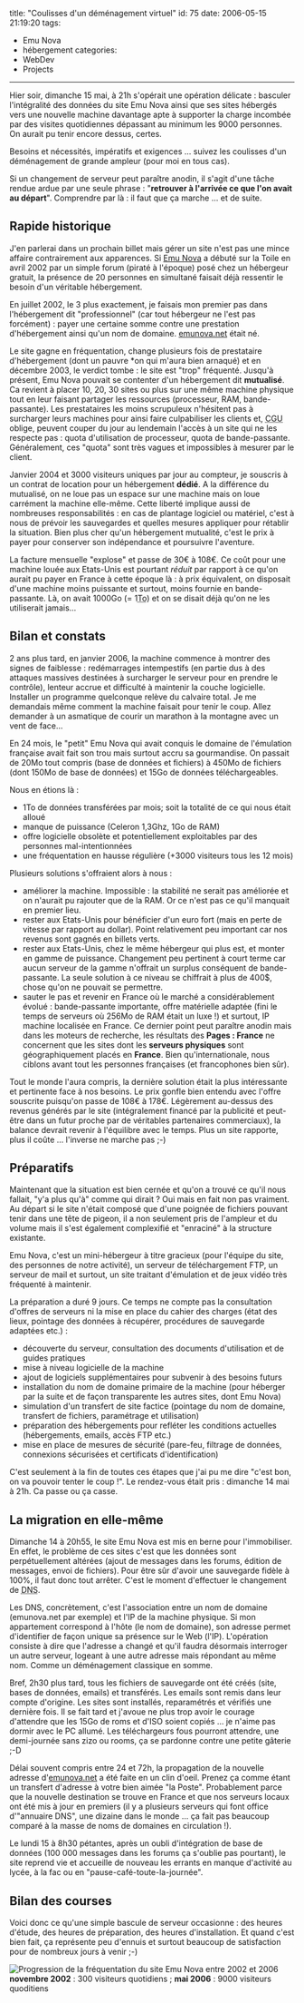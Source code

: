title: "Coulisses d'un déménagement virtuel"
id: 75
date: 2006-05-15 21:19:20
tags:
- Emu Nova
- hébergement
categories:
- WebDev
- Projects
---

Hier soir, dimanche 15 mai, à 21h s'opérait une opération délicate : basculer l'intégralité des données du site Emu Nova ainsi que ses sites hébergés vers une nouvelle machine davantage apte à supporter la charge incombée par des visites quotidiennes dépassant au minimum les 9000 personnes. On aurait pu tenir encore dessus, certes.

Besoins et nécessités, impératifs et exigences ... suivez les coulisses d'un déménagement de grande ampleur (pour moi en tous cas).

<!--more-->

Si un changement de serveur peut paraître anodin, il s'agit d'une tâche rendue ardue par une seule phrase : "**retrouver à l'arrivée ce que l'on avait au départ**". Comprendre par là : il faut que ça marche ... et de suite.

## Rapide historique

J'en parlerai dans un prochain billet mais gérer un site n'est pas une mince affaire contrairement aux apparences. Si [Emu Nova](http://www.emunova.net/) a débuté sur la Toile en avril 2002 par un simple forum (piraté à l'époque) posé chez un hébergeur gratuit, la présence de 20 personnes en simultané faisait déjà ressentir le besoin d'un véritable hébergement.

En juillet 2002, le 3 plus exactement, je faisais mon premier pas dans l'hébergement dit "professionnel" (car tout hébergeur ne l'est pas forcément) : payer une certaine somme contre une prestation d'hébergement ainsi qu'un nom de domaine. <ins>emunova.net</ins> était né.

Le site gagne en fréquentation, change plusieurs fois de prestataire d'hébergement (dont un pauvre *on qui m'aura bien arnaqué) et en décembre 2003, le verdict tombe : le site est "trop" fréquenté. Jusqu'à présent, Emu Nova pouvait se contenter d'un hébergement dit **mutualisé**. Ca revient à placer 10, 20, 30 sites ou plus sur une même machine physique tout en leur faisant partager les ressources (processeur, RAM, bande-passante). Les prestataires les moins scrupuleux n'hésitent pas à surcharger leurs machines pour ainsi faire culpabiliser les clients et, <acronym title="Conditions Générales de Vente">CGU</acronym> oblige, peuvent couper du jour au lendemain l'accès à un site qui ne les respecte pas : quota d'utilisation de processeur, quota de bande-passante. Généralement, ces "quota" sont très vagues et impossibles à mesurer par le client.

Janvier 2004 et 3000 visiteurs uniques par jour au compteur, je souscris à un contrat de location pour un hébergement **dédié**. A la différence du mutualisé, on ne loue pas un espace sur une machine mais on loue carrément la machine elle-même. Cette liberté implique aussi de nombreuses responsabilités : en cas de plantage logiciel ou matériel, c'est à nous de prévoir les sauvegardes et quelles mesures appliquer pour rétablir la situation. Bien plus cher qu'un hébergement mutualité, c'est le prix à payer pour conserver son indépendance et poursuivre l'aventure.

La facture mensuelle "explose" et passe de 30€ à 108€. Ce coût pour une machine louée aux Etats-Unis est pourtant _réduit_ par rapport à ce qu'on aurait pu payer en France à cette époque là : à prix équivalent, on disposait d'une machine moins puissante et surtout, moins fournie en bande-passante. Là, on avait 1000Go (= 1<abbr title="Tera-octet">To</abbr>) et on se disait déjà qu'on ne les utiliserait jamais...

## Bilan et constats

2 ans plus tard, en janvier 2006, la machine commence à montrer des signes de faiblesse : redémarrages intempestifs (en partie dus à des attaques massives destinées à surcharger le serveur pour en prendre le contrôle), lenteur accrue et difficulté à maintenir la couche logicielle. Installer un programme quelconque relève du calvaire total. Je me demandais même comment la machine faisait pour tenir le coup. Allez demander à un asmatique de courir un marathon à la montagne avec un vent de face...

En 24 mois, le "petit" Emu Nova qui avait conquis le domaine de l'émulation française avait fait son trou mais surtout accru sa gourmandise. On passait de 20Mo tout compris (base de données et fichiers) à 450Mo de fichiers (dont 150Mo de base de données) et 15Go de données téléchargeables.

Nous en étions là :

*   1To de données transférées par mois; soit la totalité de ce qui nous était alloué
*   manque de puissance (Celeron 1,3Ghz, 1Go de RAM)
*   offre logicielle obsolète et potentiellement exploitables par des personnes mal-intentionnées
*   une fréquentation en hausse régulière (+3000 visiteurs tous les 12 mois)

Plusieurs solutions s'offraient alors à nous :

*   améliorer la machine. Impossible : la stabilité ne serait pas améliorée et on n'aurait pu rajouter que de la RAM. Or ce n'est pas ce qu'il manquait en premier lieu.
*   rester aux Etats-Unis pour bénéficier d'un euro fort (mais en perte de vitesse par rapport au dollar). Point relativement peu important car nos revenus sont gagnés en billets verts.
*   rester aux Etats-Unis, chez le même hébergeur qui plus est, et monter en gamme de puissance. Changement peu pertinent à court terme car aucun serveur de la gamme n'offrait un surplus conséquent de bande-passante. La seule solution à ce niveau se chiffrait à plus de 400$, chose qu'on ne pouvait se permettre.
*   sauter le pas et revenir en France où le marché a considérablement évolué : bande-passante importante, offre matérielle adaptée (fini le temps de serveurs où 256Mo de RAM était un luxe !) et surtout, IP machine localisée en France. Ce dernier point peut paraître anodin mais dans les moteurs de recherche, les résultats des **Pages : France** ne concernent que les sites dont les **serveurs physiques** sont géographiquement placés en **France**. Bien qu'internationale, nous ciblons avant tout les personnes françaises (et francophones bien sûr).

Tout le monde l'aura compris, la dernière solution était la plus intéressante et pertinente face à nos besoins. Le prix gonfle bien entendu avec l'offre souscrite puisqu'on passe de 108€ à 178€. Légèrement au-dessus des revenus générés par le site (intégralement financé par la publicité et peut-être dans un futur proche par de véritables partenaires commerciaux), la balance devrait revenir à l'équilibre avec le temps. Plus un site rapporte, plus il coûte ... l'inverse ne marche pas ;-)

## Préparatifs

Maintenant que la situation est bien cernée et qu'on a trouvé ce qu'il nous fallait, "y'a plus qu'à" comme qui dirait ? Oui mais en fait non pas vraiment. Au départ si le site n'était composé que d'une poignée de fichiers pouvant tenir dans une tête de pigeon, il a non seulement pris de l'ampleur et du volume mais il s'est également complexifié et "enraciné" à la structure existante.

Emu Nova, c'est un mini-hébergeur à titre gracieux (pour l'équipe du site, des personnes de notre activité), un serveur de téléchargement FTP, un serveur de mail et surtout, un site traitant d'émulation et de jeux vidéo très fréquenté à maintenir.

La préparation a duré 9 jours. Ce temps ne compte pas la consultation d'offres de serveurs ni la mise en place du cahier des charges (état des lieux, pointage des données à récupérer, procédures de sauvegarde adaptées etc.) :

*   découverte du serveur, consultation des documents d'utilisation et de guides pratiques
*   mise à niveau logicielle de la machine
*   ajout de logiciels supplémentaires pour subvenir à des besoins futurs
*   installation du nom de domaine primaire de la machine (pour héberger par la suite et de façon transparente les autres sites, dont Emu Nova)
*   simulation d'un transfert de site factice (pointage du nom de domaine, transfert de fichiers, paramétrage et utilisation)
*   préparation des hébergements pour refléter les conditions actuelles (hébergements, emails, accès FTP etc.)
*   mise en place de mesures de sécurité (pare-feu, filtrage de données, connexions sécurisées et certificats d'identification)

C'est seulement à la fin de toutes ces étapes que j'ai pu me dire "c'est bon, on va pouvoir tenter le coup !". Le rendez-vous était pris : dimanche 14 mai à 21h. Ca passe ou ça casse.

## La migration en elle-même

Dimanche 14 à 20h55, le site Emu Nova est mis en berne pour l'immobiliser. En effet, le problème de ces sites c'est que les données sont perpétuellement altérées (ajout de messages dans les forums, édition de messages, envoi de fichiers). Pour être sûr d'avoir une sauvegarde fidèle à 100%, il faut donc tout arrêter. C'est le moment d'effectuer le changement de <acronym title="Domain Name Server">DNS</acronym>.

Les DNS, concrètement, c'est l'association entre un nom de domaine (emunova.net par exemple) et l'IP de la machine physique. Si mon appartement correspond à l'hôte (le nom de domaine), son adresse permet d'identifier de façon unique sa présence sur le Web (l'IP). L'opération consiste à dire que l'adresse a changé et qu'il faudra désormais interroger un autre serveur, logeant à une autre adresse mais répondant au même nom. Comme un déménagement classique en somme.

Bref, 2h30 plus tard, tous les fichiers de sauvegarde ont été créés (site, bases de données, emails) et transférés. Les emails sont remis dans leur compte d'origine. Les sites sont installés, reparamétrés et vérifiés une dernière fois. Il se fait tard et j'avoue ne plus trop avoir le courage d'attendre que les 15Go de roms et d'ISO soient copiés ... je n'aime pas dormir avec le PC allumé. Les téléchargeurs fous pourront attendre, une demi-journée sans zizo ou rooms, ça se pardonne contre une petite gâterie ;-D

Délai souvent compris entre 24 et 72h, la propagation de la nouvelle adresse d'<ins>emunova.net</ins> a été faite en un clin d'oeil. Prenez ça comme étant un transfert d'adresse à votre bien aimée "la Poste". Probablement parce que la nouvelle destination se trouve en France et que nos serveurs locaux ont été mis à jour en premiers (il y a plusieurs serveurs qui font office d'"annuaire DNS", une dizaine dans le monde ... ça fait pas beaucoup comparé à la masse de noms de domaines en circulation !).

Le lundi 15 à 8h30 pétantes, après un oubli d'intégration de base de données (100 000 messages dans les forums ça s'oublie pas pourtant), le site reprend vie et accueille de nouveau les errants en manque d'activité au lycée, à la fac ou en "pause-café-toute-la-journée".

## Bilan des courses

Voici donc ce qu'une simple bascule de serveur occasionne : des heures d'étude, des heures de préparation, des heures d'installation. Et quand c'est bien fait, ça représente peu d'ennuis et surtout beaucoup de satisfaction pour de nombreux jours à venir ;-)

![Progression de la fréquentation du site Emu Nova entre 2002 et 2006](/images/Emu-Nova/emunova-statistiques-progression-2002-2006.png)
**novembre 2002** : 300 visiteurs quotidiens ; **mai 2006** : 9000 visiteurs quoditiens